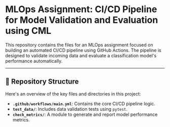 # MLOps Assignment: CI/CD Pipeline for Model Validation and Evaluation using CML

This repository contains the files for an MLOps assignment focused on building an automated CI/CD pipeline using GitHub Actions. The pipeline is designed to validate incoming data and evaluate a classification model's performance automatically.

---

## 📂 Repository Structure

Here's an overview of the key files and directories in this project:

* **`.github/workflows/main.yml`**: Contains the core CI/CD pipeline logic.
* **`test_data/`**: Includes data validation tests using `pytest`.
* **`check_metrics/`**: A module to generate and report model performance metrics.
